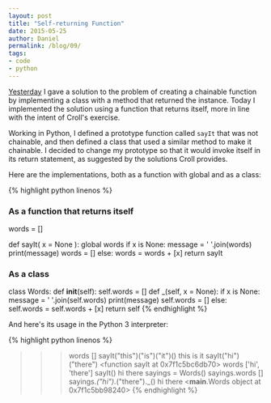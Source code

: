 ```yaml
---
layout: post
title: "Self-returning Function"
date: 2015-05-25
author: Daniel
permalink: /blog/09/
tags:
- code
- python
---
```


[Yesterday](/blog/08) I gave a solution to the problem of creating a
chainable function by implementing a class with a method that returned
the instance. Today I implemented the solution using a function that
returns itself, more in line with the intent of Croll's exercise.

<!--break-->

Working in Python, I defined a prototype function called `sayIt` that
was not chainable, and then defined a class that used a similar method
to make it chainable. I decided to change my prototype so that it would
invoke itself in its return statement, as suggested by the solutions
Croll provides.

Here are the implementations, both as a function with global and as a
class:

{% highlight python linenos %}
### As a function that returns itself

words = []

def sayIt( x = None ):
    global words
    if x is None:
        message = ' '.join(words)
        print(message)
        words = []
    else:
        words = words + [x]
        return sayIt

### As a class

class Words:
    def __init__(self):
        self.words = []
    def _(self, x = None):
        if x is None:
            message = ' '.join(self.words)
            print(message)
            self.words = []
        else:
            self.words = self.words + [x]
        return self
{% endhighlight %}

And here's its usage in the Python 3 interpreter:

{% highlight python linenos %}
>>> words
[]
>>> sayIt("this")("is")("it")()
this is it
>>> sayIt("hi")("there")
<function sayIt at 0x7f1c5bc6db70>
>>> words
['hi', 'there']
>>> sayIt()
hi there
>>> sayings = Words()
>>> sayings.words
[]
>>> sayings._("hi")._("there")._()
hi there
<__main__.Words object at 0x7f1c5bb98240>
{% endhighlight %}
